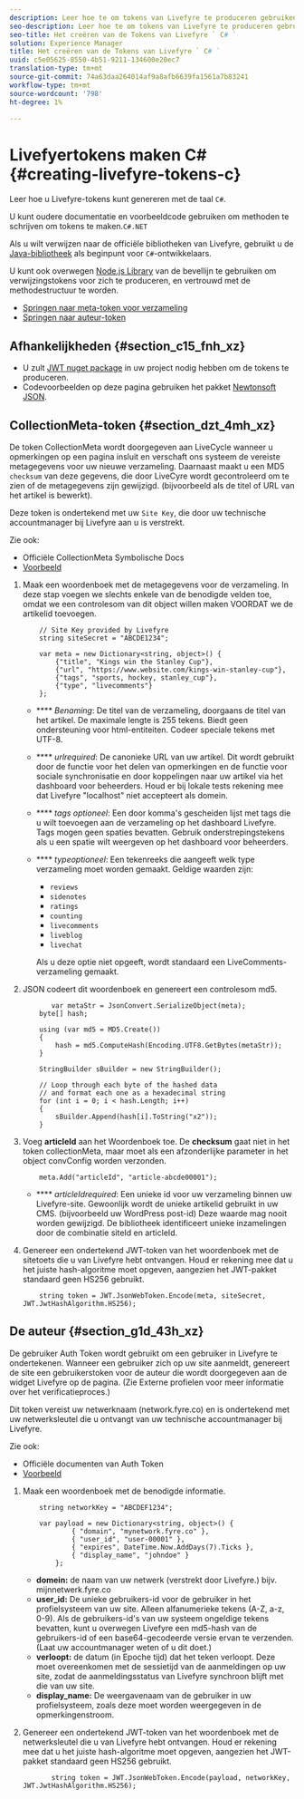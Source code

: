 ```yaml
---
description: Leer hoe te om tokens van Livefyre te produceren gebruikend ` C#' taal.
seo-description: Leer hoe te om tokens van Livefyre te produceren gebruikend ` C#' taal.
seo-title: Het creëren van de Tokens van Livefyre ` C# `
solution: Experience Manager
title: Het creëren van de Tokens van Livefyre ` C# `
uuid: c5e05625-8550-4b51-9211-134600e20ec7
translation-type: tm+mt
source-git-commit: 74a63daa264014af9a8afb6639fa1561a7b83241
workflow-type: tm+mt
source-wordcount: '798'
ht-degree: 1%

---
```



# Livefyertokens maken C\# {#creating-livefyre-tokens-c}

Leer hoe u Livefyre-tokens kunt genereren met de taal ``C#``.

U kunt oudere documentatie en voorbeeldcode gebruiken om methoden te schrijven om tokens te maken.`C#.NET`

Als u wilt verwijzen naar de officiële bibliotheken van Livefyre, gebruikt u de [Java-bibliotheek](https://github.com/Livefyre/livefyre-java-utils) als beginpunt voor `C#`-ontwikkelaars.

U kunt ook overwegen [Node.js Library](https://github.com/Livefyre/livefyre-nodejs-utils) van de bevellijn te gebruiken om verwijzingstokens voor zich te produceren, en vertrouwd met de methodestructuur te worden.

* [Springen naar meta-token voor verzameling](https://gist.github.com/gibron/56cb9c7060bf4816c4c5#the-collectionMeta-token)
* [Springen naar auteur-token](https://gist.github.com/gibron/56cb9c7060bf4816c4c5#the-auth-token)

## Afhankelijkheden {#section_c15_fnh_xz}

* U zult [JWT nuget package](https://www.nuget.org/packages/JWT) in uw project nodig hebben om de tokens te produceren.
* Codevoorbeelden op deze pagina gebruiken het pakket [Newtonsoft JSON](https://www.nuget.org/packages/newtonsoft.json/).

## CollectionMeta-token {#section_dzt_4mh_xz}

De token CollectionMeta wordt doorgegeven aan LiveCycle wanneer u opmerkingen op een pagina insluit en verschaft ons systeem de vereiste metagegevens voor uw nieuwe verzameling. Daarnaast maakt u een MD5 `checksum` van deze gegevens, die door LiveCyre wordt gecontroleerd om te zien of de metagegevens zijn gewijzigd. (bijvoorbeeld als de titel of URL van het artikel is bewerkt).

Deze token is ondertekend met uw `Site Key`, die door uw technische accountmanager bij Livefyre aan u is verstrekt.

Zie ook:

* Officiële CollectionMeta Symbolische Docs
* [Voorbeeld](https://gist.github.com/pcolombo/dbbea020618c521a2bd5)

1. Maak een woordenboek met de metagegevens voor de verzameling. In deze stap voegen we slechts enkele van de benodigde velden toe, omdat we een controlesom van dit object willen maken VOORDAT we de artikelid toevoegen.

   ```
       // Site Key provided by Livefyre 
       string siteSecret = "ABCDE1234"; 
   
       var meta = new Dictionary<string, object>() { 
           {"title", "Kings win the Stanley Cup"}, 
           {"url", "https://www.website.com/kings-win-stanley-cup"}, 
           {"tags", "sports, hockey, stanley_cup"}, 
           {"type", "livecomments"} 
       };
   ```

   * **** *Benaming*: De titel van de verzameling, doorgaans de titel van het artikel. De maximale lengte is 255 tekens. Biedt geen ondersteuning voor html-entiteiten. Codeer speciale tekens met UTF-8.
   * **** *urlrequired*: De canonieke URL van uw artikel. Dit wordt gebruikt door de functie voor het delen van opmerkingen en de functie voor sociale synchronisatie en door koppelingen naar uw artikel via het dashboard voor beheerders. Houd er bij lokale tests rekening mee dat Livefyre &quot;localhost&quot; niet accepteert als domein.
   * **** *tags optioneel*: Een door komma&#39;s gescheiden lijst met tags die u wilt toevoegen aan de verzameling op het dashboard Livefyre. Tags mogen geen spaties bevatten. Gebruik onderstrepingstekens als u een spatie wilt weergeven op het dashboard voor beheerders.
   * **** *typeoptioneel*: Een tekenreeks die aangeeft welk type verzameling moet worden gemaakt. Geldige waarden zijn:

      * `reviews`
      * `sidenotes`
      * `ratings`
      * `counting`
      * `livecomments`
      * `liveblog`
      * `livechat`

      Als u deze optie niet opgeeft, wordt standaard een LiveComments-verzameling gemaakt.


1. JSON codeert dit woordenboek en genereert een controlesom md5.

   ```
          var metaStr = JsonConvert.SerializeObject(meta); 
       byte[] hash; 
   
       using (var md5 = MD5.Create()) 
       { 
           hash = md5.ComputeHash(Encoding.UTF8.GetBytes(metaStr)); 
       } 
   
       StringBuilder sBuilder = new StringBuilder(); 
   
       // Loop through each byte of the hashed data  
       // and format each one as a hexadecimal string  
       for (int i = 0; i < hash.Length; i++) 
       { 
           sBuilder.Append(hash[i].ToString("x2")); 
       } 
   ```

1. Voeg **articleId** aan het Woordenboek toe. De **checksum** gaat niet in het token collectionMeta, maar moet als een afzonderlijke parameter in het object convConfig worden verzonden.

   ```
       meta.Add("articleId", "article-abcde00001"); 
   ```

   * **** *articleIdrequired*: Een unieke id voor uw verzameling binnen uw Livefyre-site. Gewoonlijk wordt de unieke artikelid gebruikt in uw CMS. (bijvoorbeeld uw WordPress post-id) Deze waarde mag nooit worden gewijzigd. De bibliotheek identificeert unieke inzamelingen door de combinatie siteId en articleId.

1. Genereer een ondertekend JWT-token van het woordenboek met de sitetoets die u van Livefyre hebt ontvangen. Houd er rekening mee dat u het juiste hash-algoritme moet opgeven, aangezien het JWT-pakket standaard geen HS256 gebruikt.

   ```
       string token = JWT.JsonWebToken.Encode(meta, siteSecret, JWT.JwtHashAlgorithm.HS256);
   ```

## De auteur {#section_g1d_43h_xz}

De gebruiker Auth Token wordt gebruikt om een gebruiker in Livefyre te ondertekenen. Wanneer een gebruiker zich op uw site aanmeldt, genereert de site een gebruikerstoken voor de auteur die wordt doorgegeven aan de widget Livefyre op de pagina. (Zie Externe profielen voor meer informatie over het verificatieproces.)

Dit token vereist uw netwerknaam (network.fyre.co) en is ondertekend met uw netwerksleutel die u ontvangt van uw technische accountmanager bij Livefyre.

Zie ook:

* Officiële documenten van Auth Token
* [Voorbeeld](https://gist.github.com/pcolombo/7d7403172c28734c87e2)

1. Maak een woordenboek met de benodigde informatie.

   ```
       string networkKey = "ABCDEF1234"; 
   
       var payload = new Dictionary<string, object>() {  
               { "domain", "mynetwork.fyre.co" }, 
               { "user_id", "user-00001" }, 
               { "expires", DateTime.Now.AddDays(7).Ticks }, 
               { "display_name", "johndoe" } 
           }; 
   ```

   * **domein:** de naam van uw netwerk (verstrekt door Livefyre.) bijv. mijnnetwerk.fyre.co
   * **user_id:** De unieke gebruikers-id voor de gebruiker in het profielsysteem van uw site. Alleen alfanumerieke tekens (A-Z, a-z, 0-9). Als de gebruikers-id&#39;s van uw systeem ongeldige tekens bevatten, kunt u overwegen Livefyre een md5-hash van de gebruikers-id of een base64-gecodeerde versie ervan te verzenden. (Laat uw accountmanager weten of u dit doet.)
   * **verloopt:** de datum (in Epoche tijd) dat het teken verloopt. Deze moet overeenkomen met de sessietijd van de aanmeldingen op uw site, zodat de aanmeldingsstatus van Livefyre synchroon blijft met die van uw site.
   * **display_name:** De weergavenaam van de gebruiker in uw profielsysteem, zoals deze moet worden weergegeven in de opmerkingenstroom.

1. Genereer een ondertekend JWT-token van het woordenboek met de netwerksleutel die u van Livefyre hebt ontvangen. Houd er rekening mee dat u het juiste hash-algoritme moet opgeven, aangezien het JWT-pakket standaard geen HS256 gebruikt.

   ```
          string token = JWT.JsonWebToken.Encode(payload, networkKey, JWT.JwtHashAlgorithm.HS256);
   ```
